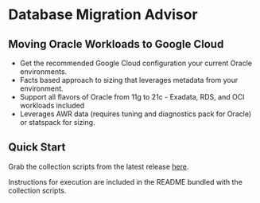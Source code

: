 # Database Migration Advisor

## Moving Oracle Workloads to Google Cloud

- Get the recommended Google Cloud configuration your current Oracle environments.
- Facts based approach to sizing that leverages metadata from your environment.
- Support all flavors of Oracle from 11g to 21c - Exadata, RDS, and OCI workloads included
- Leverages AWR data (requires tuning and diagnostics pack for Oracle) or statspack for sizing.

## Quick Start

Grab the collection scripts from the latest release [here](https://github.com/GoogleCloudPlatform/oracle-database-assessment/releases/latest/download/collection_scripts.tar.bz2).

Instructions for execution are included in the README bundled with the collection scripts.
